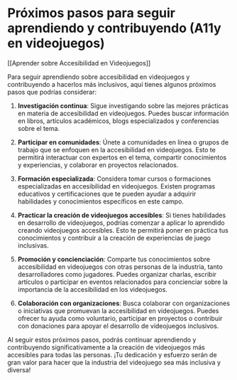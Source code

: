 # Próximos pasos para seguir aprendiendo y contribuyendo (A11y en videojuegos)

[[Aprender sobre Accesibilidad en Videojuegos]]

Para seguir aprendiendo sobre accesibilidad en videojuegos y contribuyendo a hacerlos más inclusivos, aquí tienes algunos próximos pasos que podrías considerar:

1. **Investigación continua**: Sigue investigando sobre las mejores prácticas en materia de accesibilidad en videojuegos. Puedes buscar información en libros, artículos académicos, blogs especializados y conferencias sobre el tema.

2. **Participar en comunidades**: Únete a comunidades en línea o grupos de trabajo que se enfoquen en la accesibilidad en videojuegos. Esto te permitirá interactuar con expertos en el tema, compartir conocimientos y experiencias, y colaborar en proyectos relacionados.

3. **Formación especializada**: Considera tomar cursos o formaciones especializadas en accesibilidad en videojuegos. Existen programas educativos y certificaciones que te pueden ayudar a adquirir habilidades y conocimientos específicos en este campo.

4. **Practicar la creación de videojuegos accesibles**: Si tienes habilidades en desarrollo de videojuegos, podrías comenzar a aplicar lo aprendido creando videojuegos accesibles. Esto te permitirá poner en práctica tus conocimientos y contribuir a la creación de experiencias de juego inclusivas.

5. **Promoción y concienciación**: Comparte tus conocimientos sobre accesibilidad en videojuegos con otras personas de la industria, tanto desarrolladores como jugadores. Puedes organizar charlas, escribir artículos o participar en eventos relacionados para concienciar sobre la importancia de la accesibilidad en los videojuegos.

6. **Colaboración con organizaciones**: Busca colaborar con organizaciones o iniciativas que promuevan la accesibilidad en videojuegos. Puedes ofrecer tu ayuda como voluntario, participar en proyectos o contribuir con donaciones para apoyar el desarrollo de videojuegos inclusivos.

Al seguir estos próximos pasos, podrás continuar aprendiendo y contribuyendo significativamente a la creación de videojuegos más accesibles para todas las personas. ¡Tu dedicación y esfuerzo serán de gran valor para hacer que la industria del videojuego sea más inclusiva y diversa!
